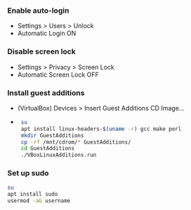 
### Enable auto-login
- Settings > Users > Unlock
- Automatic Login ON
### Disable screen lock
- Settings > Privacy > Screen Lock
- Automatic Screen Lock OFF
### Install guest additions
- (VirtualBox) Devices > Insert Guest Additions CD Image...
- ```bash
   su
   apt install linux-headers-$(uname -r) gcc make perl
   mkdir GuestAdditions
   cp -rf /mnt/cdrom/* GuestAdditions/
   cd GuestAdditions
   ./VBoxLinuxAdditions.run
   ```
### Set up sudo
   ```bash
   su
   apt install sudo
   usermod -aG username
   ```
